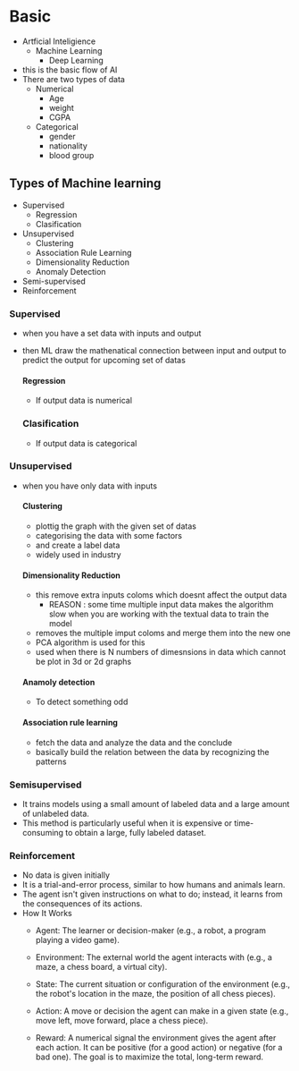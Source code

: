 # Basic
- Artficial Inteligience
    - Machine Learning
        - Deep Learning
- this is the basic flow of AI
- There are two types of data
    - Numerical
        - Age
        - weight
        - CGPA
    - Categorical
        - gender
        - nationality
        - blood group

## Types of Machine learning
- Supervised
    - Regression
    - Clasification
- Unsupervised
    - Clustering
    - Association Rule Learning
    - Dimensionality Reduction
    - Anomaly Detection
- Semi-supervised
- Reinforcement

### Supervised
- when you have a set data with inputs and output
- then ML draw the mathenatical connection between input and output to predict the output for upcoming set of datas

    #### Regression
    - If output data is numerical
    ### Clasification
    - If output data is categorical

### Unsupervised
- when you have only data with inputs

    #### Clustering
    - plottig the graph with the given set of datas
    - categorising the data with some factors
    - and create a label data
    - widely used in industry
    #### Dimensionality Reduction
    - this remove extra inputs coloms which doesnt affect the output data
        - REASON : some time multiple input data makes the algorithm slow when you are working with the textual data to train the model
    - removes the multiple imput coloms and merge them into the new one 
    - PCA algorithm is used for this
    - used when there is N numbers of dimesnsions in data which cannot be plot in 3d or 2d graphs
    #### Anamoly detection
    - To detect something odd
    #### Association rule learning
    - fetch the data and analyze the data and the conclude
    - basically build the relation between the data by recognizing the patterns
### Semisupervised
- It trains models using a small amount of labeled data and a large amount of unlabeled data.
-  This method is particularly useful when it is expensive or time-consuming to obtain a large, fully labeled dataset.
### Reinforcement
- No data is given initially
- It is a trial-and-error process, similar to how humans and animals learn.
- The agent isn't given instructions on what to do; instead, it learns from the consequences of its actions.
- How It Works
    - Agent: The learner or decision-maker (e.g., a robot, a program playing a video game).

    - Environment: The external world the agent interacts with (e.g., a maze, a chess board, a virtual city).

    - State: The current situation or configuration of the environment (e.g., the robot's location in the maze, the position of all chess pieces).

    - Action: A move or decision the agent can make in a given state (e.g., move left, move forward, place a chess piece).

    - Reward: A numerical signal the environment gives the agent after each action. It can be positive (for a good action) or negative (for a bad one). The goal is to maximize the total, long-term reward.

